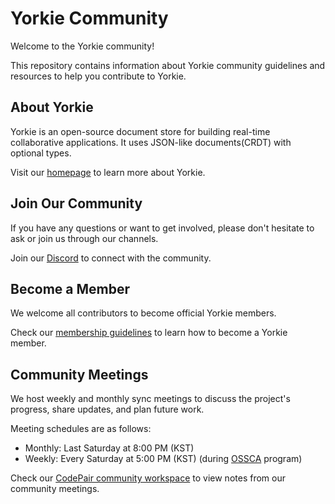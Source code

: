 # Yorkie Community

Welcome to the Yorkie community!

This repository contains information about Yorkie community guidelines and resources to help you contribute to Yorkie.

## About Yorkie

Yorkie is an open-source document store for building real-time collaborative applications. It uses JSON-like documents(CRDT) with optional types.

Visit our [homepage](https://yorkie.dev) to learn more about Yorkie.

## Join Our Community

If you have any questions or want to get involved, please don't hesitate to ask or join us through our channels.

Join our [Discord](https://discord.com/invite/MVEAwz9sBy) to connect with the community.

## Become a Member

We welcome all contributors to become official Yorkie members.

Check our [membership guidelines](./docs/MEMBERSHIP.md) to learn how to become a Yorkie member.

## Community Meetings

We host weekly and monthly sync meetings to discuss the project's progress, share updates, and plan future work.

Meeting schedules are as follows:

- Monthly: Last Saturday at 8:00 PM (KST)
- Weekly: Every Saturday at 5:00 PM (KST) (during [OSSCA](https://www.oss.kr/contribution_academy) program)

Check our [CodePair community workspace](https://codepair.yorkie.dev/community) to view notes from our community meetings.
